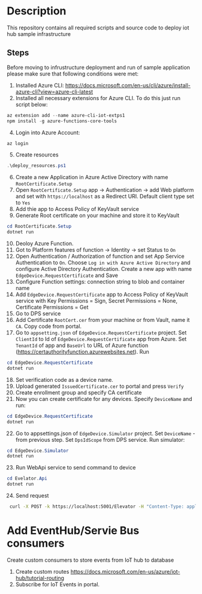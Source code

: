 # Description

This repository contains all required scripts and source code to deploy iot hub sample infrastructure

## Steps
Before moving to infrustructure deployment and run of sample application please make sure that following conditions were met:

1. Installed Azure CLI: https://docs.microsoft.com/en-us/cli/azure/install-azure-cli?view=azure-cli-latest
2. Installed all necessary extensions for Azure CLI. To do this just run script below:
```PowerShell
az extension add --name azure-cli-iot-extps1
npm install -g azure-functions-core-tools
```
4. Login into Azure Account:
```PowerShell
az login
```
5. Create resources
```PowerShell
.\deploy_resources.ps1
```
6. Create a new Application in Azure Active Directory with name `RootCertificate.Setup`
7. Open `RootCertificate.Setup` app -> Authentication -> add Web platform and set with `https://localhost` as a Redirect URI. Default client type set to `Yes`
8. Add thie app to Access Policy of KeyVault service
9. Generate Root certificate on your machine and store it to KeyVault
```PowerShell
cd RootCertificate.Setup
dotnet run
```
10. Deoloy Azure Function. 
11. Got to Platform features of function -> Identity -> set Status to `On`
12. Open Authentication / Authorization of function and set App Service Authentication to `On`. Choose `Log in with Azure Active Directory` and configure Active Directory Authentication. Create a new app with name `EdgeDevice.RequestCertificate` and Save
13. Configure Function settings: connection string to blob and container name
14. Add `EdgeDevice.RequestCertificate` app to Access Policy of KeyVault service with Key Permissions = Sign, Secret Permissions = None, Certificate Permissions = Get
15. Go to DPS service
16. Add Certificate `RootCert.cer` from your machine or from Vault, name it `CA`. Copy code from portal.
17. Go to `appsetting.json` of `EdgeDevice.RequestCertificate` project. Set `ClientId` to Id of `EdgeDevice.RequestCertificate` app from Azure. Set `TenantId` of app and `BaseUrl` to URL of Azure function (https://certauthorityfunction.azurewebsites.net). Run

```PowerShell
cd EdgeDevice.RequestCertificate
dotnet run
```
18. Set verification code as a device name.
19. Upload generated `IssuedCertificate.cer` to portal and press `Verify`
20. Create enrollment group and specify CA certificate
21. Now you can create certificate for any devices. Specify `DeviceName` and run:
```PowerShell
cd EdgeDevice.RequestCertificate
dotnet run
```
22. Go to appsettings.json of `EdgeDevice.Simulator` project. Set `DeviceName` - from previous step. Set `DpsIdScope` from DPS service. Run simulator:
```PowerShell
cd EdgeDevice.Simulator
dotnet run
```
23. Run WebApi service to send command to device
```PowerShell
cd Evelator.Api
dotnet run
```
24. Send request
```sh
 curl -X POST -k https://localhost:5001/Elevator -H "Content-Type: application/json" -d "{ \"deviceName\": \"elevator1\", \"floor\": 17 }"
```
# Add EventHub/Servie Bus consumers
Create custom consumers to store events from IoT hub to database
1. Create custom routes https://docs.microsoft.com/en-us/azure/iot-hub/tutorial-routing
2. Subscribe for IoT Events in portal.


